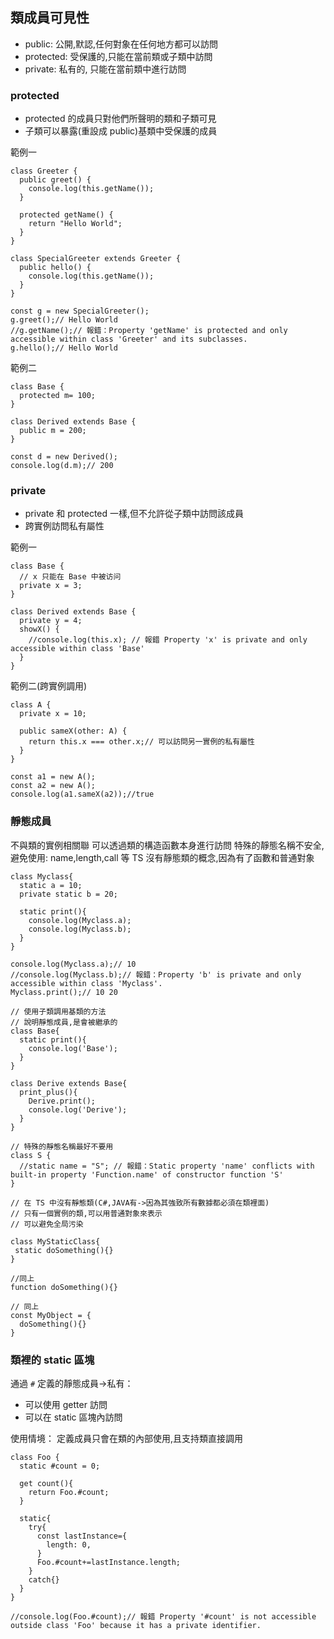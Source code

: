 ## 類成員可見性
- public: 公開,默認,任何對象在任何地方都可以訪問
- protected: 受保護的,只能在當前類或子類中訪問
- private: 私有的, 只能在當前類中進行訪問

### protected
- protected 的成員只對他們所聲明的類和子類可見
- 子類可以暴露(重設成 public)基類中受保護的成員

範例一
```
class Greeter {
  public greet() {
    console.log(this.getName());
  }

  protected getName() {
    return "Hello World";
  }
}

class SpecialGreeter extends Greeter {
  public hello() {
    console.log(this.getName());
  }
}

const g = new SpecialGreeter();
g.greet();// Hello World
//g.getName();// 報錯：Property 'getName' is protected and only accessible within class 'Greeter' and its subclasses.
g.hello();// Hello World
```

範例二
```
class Base {
  protected m= 100;
}

class Derived extends Base {
  public m = 200;
}

const d = new Derived();
console.log(d.m);// 200
```

### private 
- private 和 protected 一樣,但不允許從子類中訪問該成員
- 跨實例訪問私有屬性

範例一
```
class Base {
  // x 只能在 Base 中被访问
  private x = 3;
}

class Derived extends Base {
  private y = 4;
  showX() {
    //console.log(this.x); // 報錯 Property 'x' is private and only accessible within class 'Base'
  }
}
```

範例二(跨實例調用)
```
class A {
  private x = 10;

  public sameX(other: A) {
    return this.x === other.x;// 可以訪問另一實例的私有屬性
  }
}

const a1 = new A();
const a2 = new A();
console.log(a1.sameX(a2));//true
```

### 靜態成員
不與類的實例相關聯
可以透過類的構造函數本身進行訪問
特殊的靜態名稱不安全,避免使用: name,length,call 等
TS 沒有靜態類的概念,因為有了函數和普通對象
```
class Myclass{
  static a = 10;
  private static b = 20;

  static print(){
    console.log(Myclass.a);
    console.log(Myclass.b);
  }
}

console.log(Myclass.a);// 10
//console.log(Myclass.b);// 報錯：Property 'b' is private and only accessible within class 'Myclass'.
Myclass.print();// 10 20

// 使用子類調用基類的方法
// 說明靜態成員,是會被繼承的
class Base{
  static print(){
    console.log('Base');
  }
}

class Derive extends Base{
  print_plus(){
    Derive.print();
    console.log('Derive');
  }
}

// 特殊的靜態名稱最好不要用
class S {
  //static name = "S"; // 報錯：Static property 'name' conflicts with built-in property 'Function.name' of constructor function 'S'
}

// 在 TS 中沒有靜態類(C#,JAVA有->因為其強致所有數據都必須在類裡面)
// 只有一個實例的類,可以用普通對象來表示
// 可以避免全局污染

class MyStaticClass{
 static doSomething(){}
}

//同上
function doSomething(){}

// 同上
const MyObject = {
  doSomething(){}
}
```

### 類裡的 static 區塊
通過 `#` 定義的靜態成員->私有：
- 可以使用 getter 訪問
- 可以在 static 區塊內訪問

使用情境：
定義成員只會在類的內部使用,且支持類直接調用
```
class Foo {
  static #count = 0;

  get count(){
    return Foo.#count;
  }

  static{
    try{
      const lastInstance={
        length: 0,
      }
      Foo.#count+=lastInstance.length;
    }
    catch{}
  }
}

//console.log(Foo.#count);// 報錯 Property '#count' is not accessible outside class 'Foo' because it has a private identifier.
```

